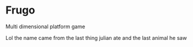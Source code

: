 # Frugo
Multi dimensional platform game


Lol the name came from the last thing julian ate and the last animal he saw
